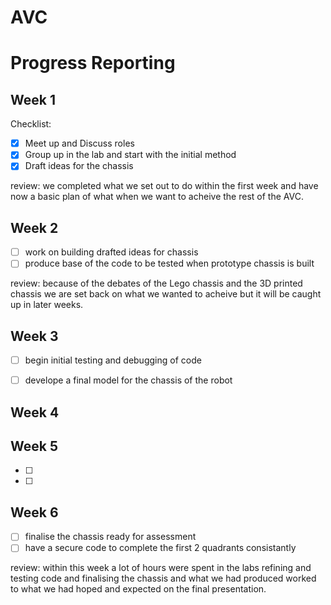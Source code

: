 # AVC

# Progress Reporting
## Week 1
 Checklist:
 - [x] Meet up and Discuss roles
 - [x] Group up in the lab and start with the initial method
 - [x] Draft ideas for the chassis  
 
 review: 
 we completed what we set out to do within the first week and have now a basic plan of what when we want to
 acheive the rest of the AVC.
 
## Week 2
 - [ ] work on building drafted ideas for chassis
 - [ ] produce base of the code to be tested when prototype chassis is built
 
 review:
 because of the debates of the Lego chassis and the 3D printed chassis we are set back on what we wanted to 
 acheive but it will be caught up in later weeks.
 
## Week 3
 - [ ] begin initial testing and debugging of code
 - [ ] develope a final model for the chassis of the robot
 
 
## Week 4
 
## Week 5
 - [ ] 
 - [ ]
## Week 6
 - [ ] finalise the chassis ready for assessment 
 - [ ] have a secure code to complete the first 2 quadrants consistantly
 
 review:
 within this week a lot of hours were spent in the labs refining and testing code and finalising the chassis 
 and what we had produced worked to what we had hoped and expected on the final presentation.
